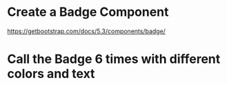 # Create a Badge Component
https://getbootstrap.com/docs/5.3/components/badge/

# Call the Badge 6 times with different colors and text